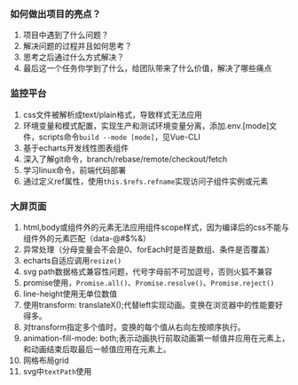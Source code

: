 ### 如何做出项目的亮点？
1. 项目中遇到了什么问题？
2. 解决问题的过程并且如何思考？
3. 思考之后通过什么方式解决？
4. 最后这一个任务你学到了什么，给团队带来了什么价值，解决了哪些痛点

### 监控平台
1. css文件被解析成text/plain格式，导致样式无法应用
2. 环境变量和模式配置，实现生产和测试环境变量分离，添加.env.[mode]文件，scripts命令`build --mode [mode]`，见Vue-CLI
3. 基于echarts开发线性图表组件
4. 深入了解git命令，branch/rebase/remote/checkout/fetch
5. 学习linux命令，前端代码部署
6. 通过定义ref属性，使用`this.$refs.refname`实现访问子组件实例或元素

### 大屏页面

1. html,body或组件外的元素无法应用组件scope样式，因为编译后的css不能与组件外的元素匹配（data-@#$%&）
2. 异常处理（分母变量会不会是0、forEach时是否是数组、条件是否覆盖）
3. echarts自适应调用`resize()`
4. svg path数据格式兼容性问题，代号字母前不可加逗号，否则火狐不兼容
5. promise使用，`Promise.all()`、`Promise.resolve()`、`Promise.reject()`
6. line-height使用无单位数值
7. 使用transform: translateX();代替left实现动画。变换在浏览器中的性能要好得多。
8. 对transform指定多个值时，变换的每个值从右向左按顺序执行。
9. animation-fill-mode: both;表示动画执行前取动画第一帧值并应用在元素上，和动画结束后取最后一帧值应用在元素上。
10. 网格布局grid
11. svg中`textPath`使用
